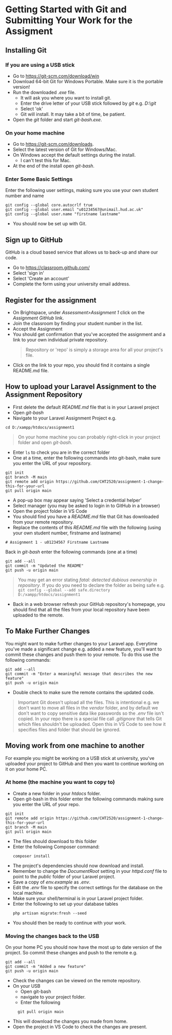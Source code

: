 # Getting Started with Git and Submitting Your Work for the Assigment

## Installing Git

### If you are using a USB stick

- Go to https://git-scm.com/download/win
- Download 64-bit Git for Windows Portable. Make sure it is the portable version!
- Run the downloaded _.exe_ file.
  - It will ask you where you want to install git.
  - Enter the drive letter of your USB stick followed by _git_ e.g. _D:\git_
  - Select 'ok'
  - Git will install. It may take a bit of time, be patient.
- Open the _git_ folder and start _git-bash.exe_.

### On your home machine

- Go to https://git-scm.com/downloads.
- Select the latest version of Git for Windows/Mac.
- On Windows accept the default settings during the install.
  - I can't test this for Mac.
- At the end of the install open _git-bash_.

### Enter Some Basic Settings

Enter the following user settings, making sure you use your own student number and name

```
git config --global core.autocrlf true
git config --global user.email "u01234567@unimail.hud.ac.uk"
git config --global user.name "firstname lastname"
```

- You should now be set up with Git.

## Sign up to GitHub

GitHub is a cloud based service that allows us to back-up and share our code.

- Go to https://classroom.github.com/
- Select 'sign in'
- Select 'Create an account'
- Complete the form using your university email address.

## Register for the assignment

- On Brightspace, under _Assessment>Assignment 1_ click on the _Assignment GitHub_ link.
- Join the classroom by finding your student number in the list.
- Accept the Assignment
- You should get confirmation that you've accepted the assignment and a link to your own individual private repository.
  > Repository or 'repo' is simply a storage area for all your project's file.
- Click on the link to your repo, you should find it contains a single README.md file.

## How to upload your Laravel Assignment to the Assignment Repository

- First delete the default _README.md_ file that is in your Laravel project
- Open _git-bash_
- Navigate to your Laravel Assignment Project e.g.

```
cd D:/xampp/htdocs/assignment1
```

> On your home machine you can probably right-click in your project folder and open _git-bash_.

- Enter `ls` to check you are in the correct folder
- One at a time, enter the following commands into git-bash, make sure you enter the URL of your repository.

```
git init
git branch -M main
git remote add origin https://github.com/CHT2520/assignment-1-change-this-for-your-url
git pull origin main
```

- A pop-up box may appear saying 'Select a credential helper'
- Select manager (you may be asked to login in to GitHub in a browser)
- Open the project folder in VS Code
- You should find you have a _README.md_ file that Git has downloaded from your remote repository.
- Replace the contents of this _README.md_ file with the following (using your own student number, firstname and lastname)

```
# Assignment 1 - u01234567 Firstname Lastname
```

Back in _git-bash_ enter the following commands (one at a time)

```
git add --all
git commit -m "Updated the README"
git push -u origin main
```

> You may get an error stating _fatal: detected dubious ownership in repository_. If you do you need to declare the folder as being safe e.g.
> `git config --global --add safe.directory D:/xampp/htdocs/assignment1`

- Back in a web browser refresh your GitHub repository's homepage, you should find that all the files from your local repository have been uploaded to the remote.

## To Make Further Changes

You might want to make further changes to your Laravel app.
Everytime you've made a significant change e.g. added a new feature, you'll want to commit these changes and push them to your remote. To do this use the following commands:

```
git add --all
git commit -m "Enter a meaningful message that describes the new feature"
git push -u origin main
```

- Double check to make sure the remote contains the updated code.

> Important
> Git doesn't upload all the files. This is intentional e.g. we don't want to move all files in the _vendor_ folder, and by default we don't want to copy sensitive data like passwords so the _.env_ file isn't copied. In your repo there is a special file call _.gitignore_ that tells Git which files shouldn't be uploaded. Open this in VS Code to see how it specifies files and folder that should be ignored.

## Moving work from one machine to another

For example you might be working on a USB stick at university, you've uploaded your project to GitHub and then you want to continue working on it on your home PC.

### At home (the machine you want to copy to)

- Create a new folder in your _htdocs_ folder.
- Open git-bash in this folder enter the following commands making sure you enter the URL of your repo.

```
git init
git remote add origin https://github.com/CHT2520/assignment-1-change-this-for-your-url
git branch -M main
git pull origin main
```

- The files should download to this folder
- Enter the following Composer command:
  ```
  composer install
  ```
- The project's dependencies should now download and install.
- Remember to change the _DocumentRoot_ setting in your _httpd.conf_ file to point to the _public_ folder of your Laravel project.
- Save a copy of _env.example_ as _.env_.
- Edit the _.env_ file to specify the correct settings for the database on the local machine.
- Make sure your shell/terminal is in your Laravel project folder.
- Enter the following to set up your database tables
  ```
  php artisan migrate:fresh --seed
  ```
- You should then be ready to continue with your work.

### Moving the changes back to the USB

On your home PC you should now have the most up to date version of the project. So commit these changes and push to the remote e.g.

```
git add --all
git commit -m "Added a new feature"
git push -u origin main
```

- Check the changes can be viewed on the remote repository.
- On your USB
  - Open git-bash
  - navigate to your project folder.
  - Enter the following
  ```
    git pull origin main
  ```
- This will download the changes you made from home.
- Open the project in VS Code to check the changes are present.
